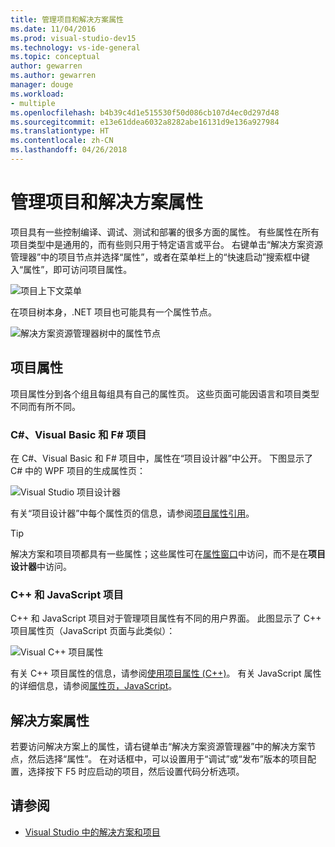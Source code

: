 ```yaml
---
title: 管理项目和解决方案属性
ms.date: 11/04/2016
ms.prod: visual-studio-dev15
ms.technology: vs-ide-general
ms.topic: conceptual
author: gewarren
ms.author: gewarren
manager: douge
ms.workload:
- multiple
ms.openlocfilehash: b4b39c4d1e515530f50d086cb107d4ec0d297d48
ms.sourcegitcommit: e13e61ddea6032a8282abe16131d9e136a927984
ms.translationtype: HT
ms.contentlocale: zh-CN
ms.lasthandoff: 04/26/2018
---
```

# <a name="manage-project-and-solution-properties"></a>管理项目和解决方案属性

项目具有一些控制编译、调试、测试和部署的很多方面的属性。 有些属性在所有项目类型中是通用的，而有些则只用于特定语言或平台。 右键单击“解决方案资源管理器”中的项目节点并选择“属性”，或者在菜单栏上的“快速启动”搜索框中键入“属性”，即可访问项目属性。

![项目上下文菜单](../ide/media/vs2015_proj_prop_menu.gif "vs2015_proj_prop_menu")

在项目树本身，.NET 项目也可能具有一个属性节点。

![解决方案资源管理器树中的属性节点](../ide/media/vs2015_props_se.png "VS2015_Props_SE")

## <a name="project-properties"></a>项目属性

项目属性分到各个组且每组具有自己的属性页。 这些页面可能因语言和项目类型不同而有所不同。

### <a name="c-visual-basic-and-f-projects"></a>C#、Visual Basic 和 F# 项目

在 C#、Visual Basic 和 F# 项目中，属性在“项目设计器”中公开。 下图显示了 C# 中的 WPF 项目的生成属性页：

![Visual Studio 项目设计器](../ide/media/vs2015_proppage_build.png "VS2015_PropPage_Build")

有关“项目设计器”中每个属性页的信息，请参阅[项目属性引用](../ide/reference/project-properties-reference.md)。

> [!TIP]
> 解决方案和项目项都具有一些属性；这些属性可在[属性窗口](../ide/reference/properties-window.md)中访问，而不是在**项目设计器**中访问。

### <a name="c-and-javascript-projects"></a>C++ 和 JavaScript 项目

C++ 和 JavaScript 项目对于管理项目属性有不同的用户界面。 此图显示了 C++ 项目属性页（JavaScript 页面与此类似）：

![Visual C++ 项目属性](../ide/media/vs2015_projprops_cpp.png "VS2015_ProjProps_cpp")

有关 C++ 项目属性的信息，请参阅[使用项目属性 (C++)](/cpp/ide/working-with-project-properties)。 有关 JavaScript 属性的详细信息，请参阅[属性页，JavaScript](../ide/reference/property-pages-javascript.md)。

## <a name="solution-properties"></a>解决方案属性

若要访问解决方案上的属性，请右键单击“解决方案资源管理器”中的解决方案节点，然后选择“属性”。 在对话框中，可以设置用于“调试”或“发布”版本的项目配置，选择按下 F5 时应启动的项目，然后设置代码分析选项。

## <a name="see-also"></a>请参阅

- [Visual Studio 中的解决方案和项目](../ide/solutions-and-projects-in-visual-studio.md)
